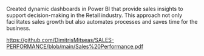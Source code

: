 Created dynamic dashboards in Power BI that provide sales insights to support decision-making in the Retail industry. This approach not only facilitates sales growth but also automates processes and saves time for the business. 

https://github.com/DimitrisMitseas/SALES-PERFORMANCE/blob/main/Sales%20Performance.pdf
